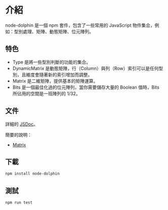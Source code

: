 # 介紹

node-dolphin 是一個 npm 套件，包含了一些常用的 JavaScript 物件集合，例如：型別處理、矩陣、動態矩陣、位元陣列。

## 特色

* Type 是將一些型別判斷的功能的集合。
* DynamicMatrix 是動態矩陣，行（Column）與列（Row）索引可以是任何型別，且維度會隨著新的索引增加而調整。
* Matrix 是二維矩陣，提供基本的矩陣運算。
* Bits 是一個最佳化過的位元陣列，當你需要儲存大量的 Boolean 值時，Bits 所佔用的空間是一班陣列的 1/32。

## 文件

詳細的 [JSDoc](docs/index.html)。

簡要的說明：
* [Matrix](md/matrix.md)
## 下載
```bash
npm install node-dolphin
```

## 測試
```bash
npm run test
```
